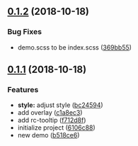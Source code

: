 <a name="0.1.2"></a>
## [0.1.2](https://github.com/MST-EUI/EUI-component-tpl/compare/v0.1.1...v0.1.2) (2018-10-18)


### Bug Fixes

* demo.scss to be index.scss ([369bb55](https://github.com/MST-EUI/EUI-component-tpl/commit/369bb55))



<a name="0.1.1"></a>
## [0.1.1](https://github.com/MST-EUI/EUI-component-tpl/compare/6106c88...v0.1.1) (2018-10-18)


### Features

* **style:** adjust style ([bc24594](https://github.com/MST-EUI/EUI-component-tpl/commit/bc24594))
* add overlay ([c1a8ec3](https://github.com/MST-EUI/EUI-component-tpl/commit/c1a8ec3))
* add rc-tooltip ([f712d8f](https://github.com/MST-EUI/EUI-component-tpl/commit/f712d8f))
* initialize project ([6106c88](https://github.com/MST-EUI/EUI-component-tpl/commit/6106c88))
* new demo ([b518ce6](https://github.com/MST-EUI/EUI-component-tpl/commit/b518ce6))



